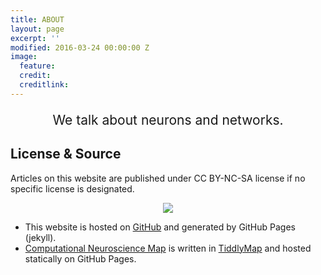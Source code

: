 ```yaml
---
title: ABOUT
layout: page
excerpt: ''
modified: 2016-03-24 00:00:00 Z
image:
  feature:
  credit:
  creditlink:
---
```


<div align="center">
<p style="font-size:150%;">We talk about neurons and networks.</p>
</div>

## License & Source

Articles on this website are published under CC BY-NC-SA license if no specific license is designated.

<div align="center">
<img src="https://raw.github.com/opentf/GuokrBadge/master/cc/ccbyncsa.png">
</div>

* This website is hosted on [GitHub](https://github.com/neuronstar/neuronstar.github.io) and generated by GitHub Pages (jekyll).
* [Computational Neuroscience Map](http://neuronstar.xyz/comp-neurosci-map/) is written in [TiddlyMap](tiddlymap.org) and hosted statically on GitHub Pages.
